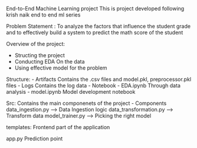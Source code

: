 End-to-End Machine Learning project
This is project developed following krish naik end to end ml series

Problem Statement : To analyze the factors that influence the student grade and to effectively build a system to predict the math score of the student

Overview of the project:
  - Structing the project
  - Conducting EDA On the data
  - Using effective model for the problem


Structure:
     - Artifacts
        Contains the .csv files and model.pkl, preprocessor.pkl files
     - Logs
        Contains the log data
     - Notebook
        - EDA.ipynb
          Through data analysis
        - model.ipynb
          Model development notebook

Src:
   Contains the main componenets of the project
    - Components
       data_ingestion.py --> Data Ingestion logic
       data_transformation.py --> Transform data
       model_trainer.py --> Picking the right model

templates:
    Frontend part of the application

app.py
    Prediction point 

        